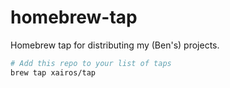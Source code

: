 # homebrew-tap
Homebrew tap for distributing my (Ben's) projects.

```bash
# Add this repo to your list of taps
brew tap xairos/tap
```
